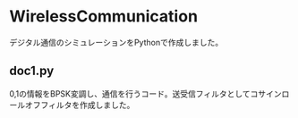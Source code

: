 # WirelessCommunication

デジタル通信のシミュレーションをPythonで作成しました。

## doc1.py
0,1の情報をBPSK変調し、通信を行うコード。送受信フィルタとしてコサインロールオフフィルタを作成しました。

##
